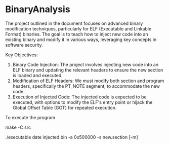 # BinaryAnalysis

The project outlined in the document focuses on advanced binary modification techniques, particularly for ELF (Executable and Linkable Format) binaries. The goal is to teach how to inject new code into an existing binary and modify it in various ways, leveraging key concepts in software security.  

Key Objectives:

1. Binary Code Injection: The project involves injecting new code into an ELF binary and updating the relevant headers to ensure the new section is loaded and executed.
2. Modification of ELF Headers: We must modify both section and program headers, specifically the PT_NOTE segment, to accommodate the new code.
3. Execution of Injected Code: The injected code is expected to be executed, with options to modify the ELF's entry point or hijack the Global Offset Table (GOT) for repeated execution.


To execute the program

make -C src  

./executable date injected.bin -a 0x500000 -s new.section [-m]
